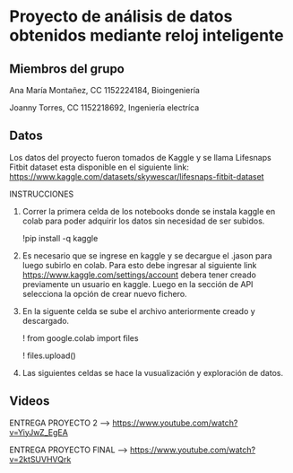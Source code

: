 # Proyecto de análisis de datos obtenidos mediante reloj inteligente
## Miembros del grupo
Ana María Montañez, CC 1152224184, Bioingeniería 

Joanny Torres, CC 1152218692, Ingeniería electríca

## Datos
Los datos del proyecto fueron tomados de Kaggle y se llama Lifesnaps Fitbit dataset esta disponible en el siguiente link: https://www.kaggle.com/datasets/skywescar/lifesnaps-fitbit-dataset

INSTRUCCIONES
1. Correr la primera celda de los notebooks donde se instala kaggle en colab para poder adquirir los datos sin necesidad de ser subidos.

    !pip install -q kaggle 
    
2. Es necesario que se ingrese en kaggle y se decargue el .jason para luego subirlo en colab. Para esto debe ingresar al siguiente link https://www.kaggle.com/settings/account debera tener creado previamente un usuario en kaggle. Luego en la sección de API selecciona la opción de crear nuevo fichero. 

3. En la siguente celda se sube el archivo anteriormente creado y descargado.

    ! from google.colab import files
    
    ! files.upload()

4. Las siguientes celdas se hace la vusualización y exploración de datos. 


## Videos
ENTREGA PROYECTO 2 --> https://www.youtube.com/watch?v=YiyJwZ_EgEA

ENTREGA PROYECTO FINAL --> https://www.youtube.com/watch?v=2ktSUVHVQrk
